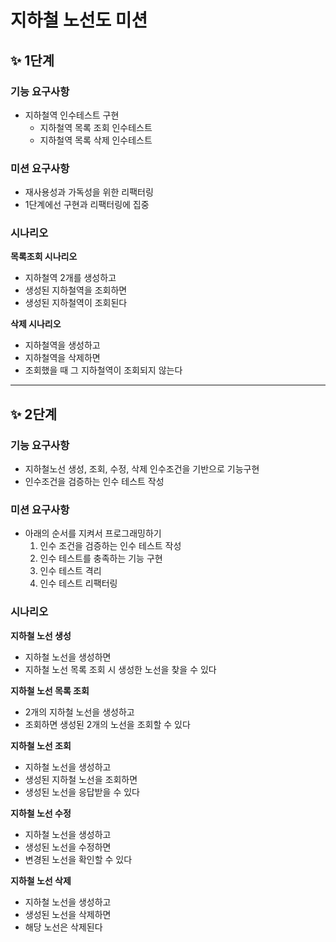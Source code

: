 # 지하철 노선도 미션
## ✨ 1단계

### 기능 요구사항
- 지하철역 인수테스트 구현
  - 지하철역 목록 조회 인수테스트
  - 지하철역 목록 삭제 인수테스트 

### 미션 요구사항
- 재사용성과 가독성을 위한 리팩터링
- 1단계에선 구현과 리팩터링에 집중

### 시나리오
**목록조회 시나리오**
- 지하철역 2개를 생성하고
- 생성된 지하철역을 조회하면
- 생성된 지하철역이 조회된다

**삭제 시나리오**
- 지하철역을 생성하고
- 지하철역을 삭제하면
- 조회했을 때 그 지하철역이 조회되지 않는다

----

## ✨ 2단계

### 기능 요구사항
- 지하철노선 생성, 조회, 수정, 삭제 인수조건을 기반으로 기능구현
- 인수조건을 검증하는 인수 테스트 작성

### 미션 요구사항
- 아래의 순서를 지켜서 프로그래밍하기
  1. 인수 조건을 검증하는 인수 테스트 작성
  2. 인수 테스트를 충족하는 기능 구현
  3. 인수 테스트 격리
  4. 인수 테스트 리팩터링

### 시나리오
 **지하철 노선 생성**
 - 지하철 노선을 생성하면
 - 지하철 노선 목록 조회 시 생성한 노선을 찾을 수 있다

**지하철 노선 목록 조회**
- 2개의 지하철 노선을 생성하고
- 조회하면 생성된 2개의 노선을 조회할 수 있다

**지하철 노선 조회**
- 지하철 노선을 생성하고
- 생성된 지하철 노선을 조회하면
- 생성된 노선을 응답받을 수 있다 

**지하철 노선 수정**
- 지하철 노선을 생성하고
- 생성된 노선을 수정하면
- 변경된 노선을 확인할 수 있다

**지하철 노선 삭제**
- 지하철 노선을 생성하고
- 생성된 노선을 삭제하면
- 해당 노선은 삭제된다